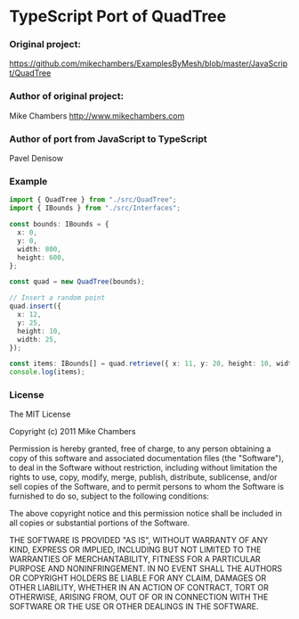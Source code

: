 # TypeScript Port of QuadTree

### Original project:
https://github.com/mikechambers/ExamplesByMesh/blob/master/JavaScript/QuadTree

### Author of original project:
Mike Chambers
http://www.mikechambers.com

### Author of port from JavaScript to TypeScript
Pavel Denisow

### Example
```typescript
import { QuadTree } from "./src/QuadTree";
import { IBounds } from "./src/Interfaces";

const bounds: IBounds = {
  x: 0,
  y: 0,
  width: 800,
  height: 600,
};

const quad = new QuadTree(bounds);

// Insert a random point
quad.insert({
  x: 12,
  y: 25,
  height: 10,
  width: 25,
});

const items: IBounds[] = quad.retrieve({ x: 11, y: 20, height: 10, width: 20 });
console.log(items);

```

### License
The MIT License

Copyright (c) 2011 Mike Chambers

Permission is hereby granted, free of charge, to any person obtaining a copy
of this software and associated documentation files (the "Software"), to deal
in the Software without restriction, including without limitation the rights
to use, copy, modify, merge, publish, distribute, sublicense, and/or sell
copies of the Software, and to permit persons to whom the Software is
furnished to do so, subject to the following conditions:

The above copyright notice and this permission notice shall be included in
all copies or substantial portions of the Software.

THE SOFTWARE IS PROVIDED "AS IS", WITHOUT WARRANTY OF ANY KIND, EXPRESS OR
IMPLIED, INCLUDING BUT NOT LIMITED TO THE WARRANTIES OF MERCHANTABILITY,
FITNESS FOR A PARTICULAR PURPOSE AND NONINFRINGEMENT. IN NO EVENT SHALL THE
AUTHORS OR COPYRIGHT HOLDERS BE LIABLE FOR ANY CLAIM, DAMAGES OR OTHER
LIABILITY, WHETHER IN AN ACTION OF CONTRACT, TORT OR OTHERWISE, ARISING FROM,
OUT OF OR IN CONNECTION WITH THE SOFTWARE OR THE USE OR OTHER DEALINGS IN
THE SOFTWARE.



